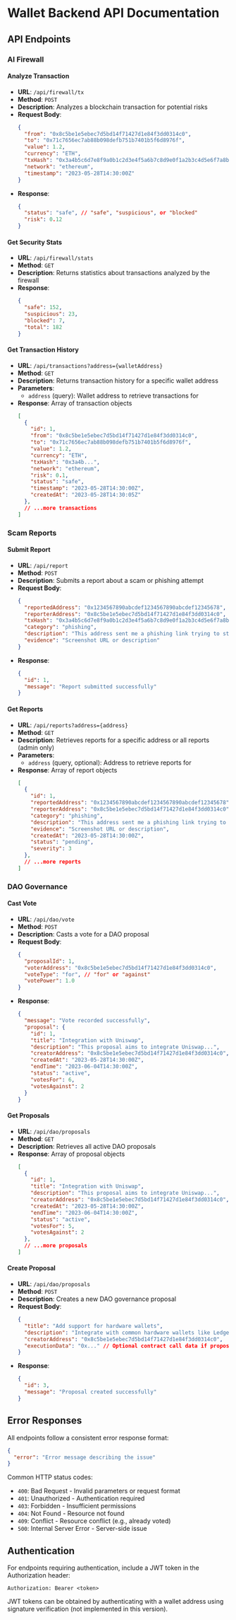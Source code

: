 # Wallet Backend API Documentation

## API Endpoints

### AI Firewall

#### Analyze Transaction
- **URL**: `/api/firewall/tx`
- **Method**: `POST`
- **Description**: Analyzes a blockchain transaction for potential risks
- **Request Body**:
  ```json
  {
    "from": "0x8c5be1e5ebec7d5bd14f71427d1e84f3dd0314c0",
    "to": "0x71c7656ec7ab88b098defb751b7401b5f6d8976f",
    "value": 1.2,
    "currency": "ETH",
    "txHash": "0x3a4b5c6d7e8f9a0b1c2d3e4f5a6b7c8d9e0f1a2b3c4d5e6f7a8b9c0d1e2f3a4b",
    "network": "ethereum",
    "timestamp": "2023-05-28T14:30:00Z"
  }
  ```
- **Response**:
  ```json
  {
    "status": "safe", // "safe", "suspicious", or "blocked"
    "risk": 0.12
  }
  ```

#### Get Security Stats
- **URL**: `/api/firewall/stats`
- **Method**: `GET`
- **Description**: Returns statistics about transactions analyzed by the firewall
- **Response**:
  ```json
  {
    "safe": 152,
    "suspicious": 23,
    "blocked": 7,
    "total": 182
  }
  ```

#### Get Transaction History
- **URL**: `/api/transactions?address={walletAddress}`
- **Method**: `GET`
- **Description**: Returns transaction history for a specific wallet address
- **Parameters**:
  - `address` (query): Wallet address to retrieve transactions for
- **Response**: Array of transaction objects
  ```json
  [
    {
      "id": 1,
      "from": "0x8c5be1e5ebec7d5bd14f71427d1e84f3dd0314c0",
      "to": "0x71c7656ec7ab88b098defb751b7401b5f6d8976f",
      "value": 1.2,
      "currency": "ETH",
      "txHash": "0x3a4b...",
      "network": "ethereum",
      "risk": 0.1,
      "status": "safe",
      "timestamp": "2023-05-28T14:30:00Z",
      "createdAt": "2023-05-28T14:30:05Z"
    },
    // ...more transactions
  ]
  ```

### Scam Reports

#### Submit Report
- **URL**: `/api/report`
- **Method**: `POST`
- **Description**: Submits a report about a scam or phishing attempt
- **Request Body**:
  ```json
  {
    "reportedAddress": "0x1234567890abcdef1234567890abcdef12345678",
    "reporterAddress": "0x8c5be1e5ebec7d5bd14f71427d1e84f3dd0314c0",
    "txHash": "0x3a4b5c6d7e8f9a0b1c2d3e4f5a6b7c8d9e0f1a2b3c4d5e6f7a8b9c0d1e2f3a4b",
    "category": "phishing",
    "description": "This address sent me a phishing link trying to steal my funds.",
    "evidence": "Screenshot URL or description"
  }
  ```
- **Response**:
  ```json
  {
    "id": 1,
    "message": "Report submitted successfully"
  }
  ```

#### Get Reports
- **URL**: `/api/reports?address={address}`
- **Method**: `GET`
- **Description**: Retrieves reports for a specific address or all reports (admin only)
- **Parameters**:
  - `address` (query, optional): Address to retrieve reports for
- **Response**: Array of report objects
  ```json
  [
    {
      "id": 1,
      "reportedAddress": "0x1234567890abcdef1234567890abcdef12345678",
      "reporterAddress": "0x8c5be1e5ebec7d5bd14f71427d1e84f3dd0314c0",
      "category": "phishing",
      "description": "This address sent me a phishing link trying to steal my funds.",
      "evidence": "Screenshot URL or description",
      "createdAt": "2023-05-28T14:30:00Z",
      "status": "pending",
      "severity": 3
    },
    // ...more reports
  ]
  ```

### DAO Governance

#### Cast Vote
- **URL**: `/api/dao/vote`
- **Method**: `POST`
- **Description**: Casts a vote for a DAO proposal
- **Request Body**:
  ```json
  {
    "proposalId": 1,
    "voterAddress": "0x8c5be1e5ebec7d5bd14f71427d1e84f3dd0314c0",
    "voteType": "for", // "for" or "against"
    "votePower": 1.0
  }
  ```
- **Response**:
  ```json
  {
    "message": "Vote recorded successfully",
    "proposal": {
      "id": 1,
      "title": "Integration with Uniswap",
      "description": "This proposal aims to integrate Uniswap...",
      "creatorAddress": "0x8c5be1e5ebec7d5bd14f71427d1e84f3dd0314c0",
      "createdAt": "2023-05-28T14:30:00Z",
      "endTime": "2023-06-04T14:30:00Z",
      "status": "active",
      "votesFor": 6,
      "votesAgainst": 2
    }
  }
  ```

#### Get Proposals
- **URL**: `/api/dao/proposals`
- **Method**: `GET`
- **Description**: Retrieves all active DAO proposals
- **Response**: Array of proposal objects
  ```json
  [
    {
      "id": 1,
      "title": "Integration with Uniswap",
      "description": "This proposal aims to integrate Uniswap...",
      "creatorAddress": "0x8c5be1e5ebec7d5bd14f71427d1e84f3dd0314c0",
      "createdAt": "2023-05-28T14:30:00Z",
      "endTime": "2023-06-04T14:30:00Z",
      "status": "active",
      "votesFor": 5,
      "votesAgainst": 2
    },
    // ...more proposals
  ]
  ```

#### Create Proposal
- **URL**: `/api/dao/proposals`
- **Method**: `POST`
- **Description**: Creates a new DAO governance proposal
- **Request Body**:
  ```json
  {
    "title": "Add support for hardware wallets",
    "description": "Integrate with common hardware wallets like Ledger and Trezor for improved security.",
    "creatorAddress": "0x8c5be1e5ebec7d5bd14f71427d1e84f3dd0314c0",
    "executionData": "0x..." // Optional contract call data if proposal passes
  }
  ```
- **Response**:
  ```json
  {
    "id": 3,
    "message": "Proposal created successfully"
  }
  ```

## Error Responses

All endpoints follow a consistent error response format:

```json
{
  "error": "Error message describing the issue"
}
```

Common HTTP status codes:
- `400`: Bad Request - Invalid parameters or request format
- `401`: Unauthorized - Authentication required
- `403`: Forbidden - Insufficient permissions
- `404`: Not Found - Resource not found
- `409`: Conflict - Resource conflict (e.g., already voted)
- `500`: Internal Server Error - Server-side issue

## Authentication

For endpoints requiring authentication, include a JWT token in the Authorization header:

```
Authorization: Bearer <token>
```

JWT tokens can be obtained by authenticating with a wallet address using signature verification (not implemented in this version).
